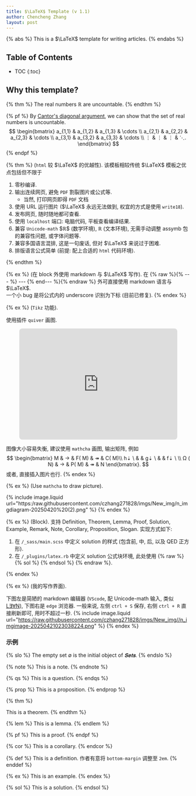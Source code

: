 ```yaml
---
title: $\LaTeX$ Template (v 1.1)
author: Chencheng Zhang
layout: post
---
```


{% abs %}
This is a $\LaTeX$ template for writing articles.
{% endabs %}

## Table of Contents

* TOC
{:toc}

## Why this template?

{% thm %}
The real numbers $ℝ$ are uncountable.
{% endthm %}

{% pf %}
By <a href='https://en.wikipedia.org/wiki/Cantor%27s_diagonal_argument'>Cantor's diagonal argument</a>, we can show that the set of real numbers is uncountable.
$$
\begin{bmatrix}
    a_{1,1} & a_{1,2} & a_{1,3} & \cdots \\
    a_{2,1} & a_{2,2} & a_{2,3} & \cdots \\
    a_{3,1} & a_{3,2} & a_{3,3} & \cdots \\
    ⋮ & ⋮ & ⋮ & ⋱.
\end{bmatrix}
$$
{% endpf %}

{% thm %}
(<code>html</code> 较 $\LaTeX$ 的优越性). 该模板相较传统 $\LaTeX$ 模板之优点包括但不限于
<ol>
<li>零秒编译.</li>
<li>输出连续网页, 避免 <code>PDF</code> 割裂图片或公式等.
    <ul><li>当然, 打印网页即得 <code>PDF</code> 文档</li>
    </ul>
</li>
<li>使用 URL 运行图片 ($\LaTeX$ 永远无法做到, 权宜的方式是使用 <code>write18</code>).</li>
<li>发布网页, 随时随地都可查看.</li>
<li>使用 <code>localhost</code> 端口: 电脑代码, 平板查看编译结果.</li>
<li>兼容 <code>Unicode-math</code> $ℝ$ (数学环境), ℝ (文本环境), 无需手动调整 assymb 包的兼容性问题, 或字体问题等.</li>
<li>兼容多国语言混排, 这是一句废话, 但对 $\LaTeX$ 来说过于困难.</li>
<li>排版语言公式简单 (前提: 配上合适的 <code>html</code> 代码环境).</li>
</ol>
{% endthm %}


{% ex %}
(在 block 外使用 markdown 与 $\LaTeX$ 写作).
在 {% raw %}{% --- %} --- {% end--- %}{% endraw %} 外可直接使用 markdown 语言与 $\LaTeX$.
<br>
一个小 bug 是将公式内的 underscore 识别为下标 (目前已修复).
{% endex %}

{% ex %}
(<code>Tikz</code> 功能).

使用插件 <code>quiver</code> 画图.

<center>
<!-- https://q.uiver.app/#q=WzAsNSxbMCwwLCJcXGJ1bGxldCJdLFsxLDAsIlxcbWF0aHNjciBDIl0sWzAsMSwiXFxtYXRoYmIgQV9rICJdLFsxLDEsIlxcYnVsbGV0Il0sWzIsMSwiXFxidWxsZXQiXSxbMCwxXSxbMiwzXSxbMyw0XSxbMSw0XSxbNSw3LCIiLDAseyJzaG9ydGVuIjp7InNvdXJjZSI6MjAsInRhcmdldCI6MjB9fV0sWzIsOSwiIiwyLHsic2hvcnRlbiI6eyJ0YXJnZXQiOjIwfSwic3R5bGUiOnsiYm9keSI6eyJuYW1lIjoic3F1aWdnbHkifX19XV0= -->
<iframe class="quiver-embed" src="https://q.uiver.app/#q=WzAsNSxbMCwwLCJcXGJ1bGxldCJdLFsxLDAsIlxcbWF0aHNjciBDIl0sWzAsMSwiXFxtYXRoYmIgQV9rICJdLFsxLDEsIlxcYnVsbGV0Il0sWzIsMSwiXFxidWxsZXQiXSxbMCwxXSxbMiwzXSxbMyw0XSxbMSw0XSxbNSw3LCIiLDAseyJzaG9ydGVuIjp7InNvdXJjZSI6MjAsInRhcmdldCI6MjB9fV0sWzIsOSwiIiwyLHsic2hvcnRlbiI6eyJ0YXJnZXQiOjIwfSwic3R5bGUiOnsiYm9keSI6eyJuYW1lIjoic3F1aWdnbHkifX19XV0=&embed" width="432" height="304" style="border-radius: 8px; border: none;"></iframe>
</center>

图像大小容易失衡, 建议使用 <code>mathcha</code> 画图, 输出矩阵, 例如
$$
\begin{bmatrix}
M & →  & F( M) & ↠  & C( M)\\
h⇣ \  &  & g⇣ \  &  & f⇣ \ \\
Ω ( N) & →  & P( M) & ↠  & N
\end{bmatrix}.
$$
或者, 直接插入图片也行.
{% endex %}

{% ex %}
(Use <code>mathcha</code> to draw picture).

{% include image.liquid
    url="https:/raw.githubusercontent.com/czhang271828/imgs/New_img/n_imgdiagram-20250420%20(2).png"
%}
{% endex %}

{% ex %}
(Block).
支持 Definition, Theorem, Lemma, Proof, Solution, Example, Remark, Note, Corollary, Proposition, Slogan. 实现方式如下:
<ol>
<li>
在 <code>/_sass/main.scss</code> 中定义 solution 的样式 (包含前, 中, 后, 以及 QED 正方形).
</li>
<li>
在 <code>/_plugins/latex.rb</code> 中定义 solution 公式块环境, 此处使用 {% raw %} {% sol %} {% endsol %} {% endraw %}.
</li>
</ol>
{% endex %}

{% ex %}
(我的写作界面).

下图左是简陋的 markdown 编辑器 (<code>VScode</code>, 配 Unicode-math 输入, 类似 <a href = "https://live.lean-lang.org/">L∃∀N</a>), 下图右是 <code>edge</code> 浏览器. 一般来说, 左侧 $\texttt{ctrl + S}$ 保存, 右侧 $\texttt{ctrl + R}$ 直接刷新即可, 用时不超过一秒.
{% include image.liquid
    url="https://raw.githubusercontent.com/czhang271828/imgs/New_img//n_imgimage-20250421023038224.png"
%}
{% endex %}


### 示例

{% slo %}
The empty set $∅$ is the initial object of $𝐒𝐞𝐭𝐬$. 
{% endslo %}

{% note %}
This is a note.
{% endnote %}

{% qs %}
This is a question.
{% endqs %}

{% prop %}
This is a proposition.
{% endprop %}

{% thm %}

This is a theorem.
{% endthm %}

{% lem %}
This is a lemma.
{% endlem %}

{% pf %}
This is a proof.
{% endpf %}

{% cor %}
This is a corollary.
{% endcor %}

{% def %}
This is a definition. 作者有意将 <code>bottom-margin</code> 调整至 <code>2em</code>.
{% enddef %}

{% ex %}
This is an example.
{% endex %}

{% sol %}
This is a solution.
{% endsol %}